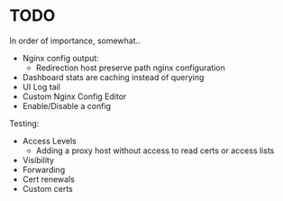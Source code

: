 # TODO

In order of importance, somewhat.. 

- Nginx config output:
  - Redirection host preserve path nginx configuration
- Dashboard stats are caching instead of querying
- UI Log tail
- Custom Nginx Config Editor
- Enable/Disable a config

Testing:

- Access Levels
  - Adding a proxy host without access to read certs or access lists 
- Visibility
- Forwarding
- Cert renewals
- Custom certs
